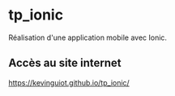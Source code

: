 # tp_ionic
Réalisation d'une application mobile avec Ionic.

## Accès au site internet
https://kevinguiot.github.io/tp_ionic/
